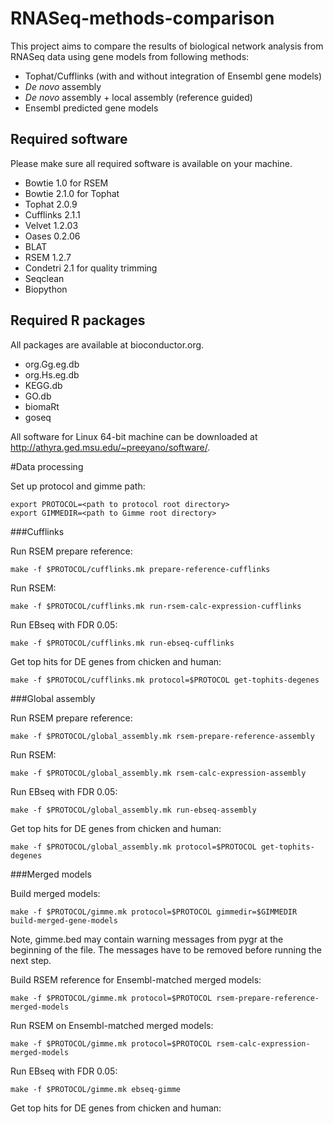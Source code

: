 RNASeq-methods-comparison
=========================

This project aims to compare the results of biological network analysis
from RNASeq data using gene models from following methods:
* Tophat/Cufflinks (with and without integration of Ensembl gene models)
* _De novo_ assembly
* _De novo_ assembly + local assembly (reference guided)
* Ensembl predicted gene models

Required software
-----------------

Please make sure all required software is available on your machine.
* Bowtie 1.0 for RSEM
* Bowtie 2.1.0 for Tophat
* Tophat 2.0.9
* Cufflinks 2.1.1
* Velvet 1.2.03
* Oases 0.2.06
* BLAT
* RSEM 1.2.7
* Condetri 2.1 for quality trimming
* Seqclean
* Biopython

Required R packages
-------------------

All packages are available at bioconductor.org.

* org.Gg.eg.db
* org.Hs.eg.db
* KEGG.db
* GO.db
* biomaRt
* goseq

All software for Linux 64-bit machine can be downloaded at
http://athyra.ged.msu.edu/~preeyano/software/.

#Data processing

Set up protocol and gimme path:

    export PROTOCOL=<path to protocol root directory>
    export GIMMEDIR=<path to Gimme root directory>

###Cufflinks

Run RSEM prepare reference:

    make -f $PROTOCOL/cufflinks.mk prepare-reference-cufflinks

Run RSEM:

    make -f $PROTOCOL/cufflinks.mk run-rsem-calc-expression-cufflinks

Run EBseq with FDR 0.05:

    make -f $PROTOCOL/cufflinks.mk run-ebseq-cufflinks

Get top hits for DE genes from chicken and human:

    make -f $PROTOCOL/cufflinks.mk protocol=$PROTOCOL get-tophits-degenes

###Global assembly


Run RSEM prepare reference:

    make -f $PROTOCOL/global_assembly.mk rsem-prepare-reference-assembly

Run RSEM:

    make -f $PROTOCOL/global_assembly.mk rsem-calc-expression-assembly

Run EBseq with FDR 0.05:

    make -f $PROTOCOL/global_assembly.mk run-ebseq-assembly

Get top hits for DE genes from chicken and human:

    make -f $PROTOCOL/global_assembly.mk protocol=$PROTOCOL get-tophits-degenes

###Merged models

Build merged models:

    make -f $PROTOCOL/gimme.mk protocol=$PROTOCOL gimmedir=$GIMMEDIR build-merged-gene-models

Note, gimme.bed may contain warning messages from pygr at the beginning of the file.
The messages have to be removed before running the next step.

Build RSEM reference for Ensembl-matched merged models:

    make -f $PROTOCOL/gimme.mk protocol=$PROTOCOL rsem-prepare-reference-merged-models

Run RSEM on Ensembl-matched merged models:

    make -f $PROTOCOL/gimme.mk protocol=$PROTOCOL rsem-calc-expression-merged-models

Run EBseq with FDR 0.05:

    make -f $PROTOCOL/gimme.mk ebseq-gimme

Get top hits for DE genes from chicken and human:
